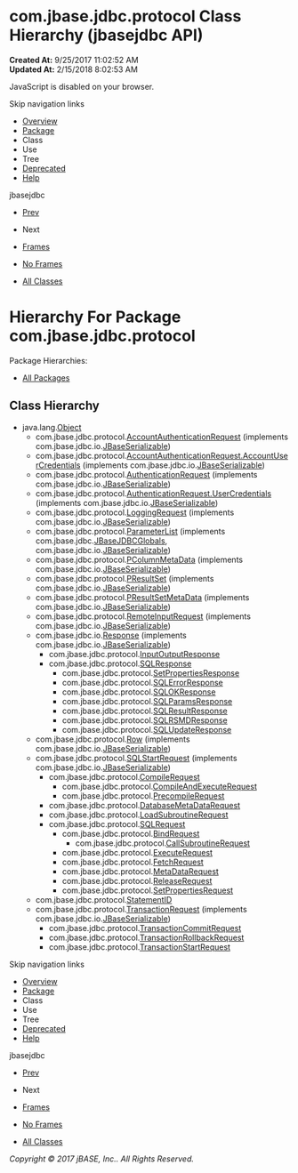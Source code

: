 # com.jbase.jdbc.protocol Class Hierarchy (jbasejdbc   API)

**Created At:** 9/25/2017 11:02:52 AM  
**Updated At:** 2/15/2018 8:02:53 AM  

<!--<br>    try {<br>        if (location.href.indexOf('is-external=true') == -1) {<br>            parent.document.title="com.jbase.jdbc.protocol Class Hierarchy (jbasejdbc   API)";<br>        }<br>    }<br>    catch(err) {<br>    }<br>//-->
JavaScript is disabled on your browser.

Skip navigation links

- [Overview](../../../../overview-summary.html)
- [Package](/39240-protocol/com_jbase_jdbc_protocol_package-summary)
- Class
- Use
- Tree
- [Deprecated](../../../../deprecated-list.html)
- [Help](../../../../help-doc.html)


jbasejdbc <br>

- [Prev](/39238-inflow/com_jbase_jdbc_io_inflow_package-tree)
- Next


- [Frames](../../../../index.html?com/jbase/jdbc/protocol//39240-protocol/com_jbase_jdbc_protocol_package-tree)
- [No Frames](/39240-protocol/com_jbase_jdbc_protocol_package-tree)


- [All Classes](../../../../allclasses-noframe.html)


<!--<br>  allClassesLink = document.getElementById("allclasses\_navbar\_top");<br>  if(window==top) {<br>    allClassesLink.style.display = "block";<br>  }<br>  else {<br>    allClassesLink.style.display = "none";<br>  }<br>  //-->

# Hierarchy For Package com.jbase.jdbc.protocol
Package Hierarchies:
- [All Packages](../../../../overview-tree.html)

## Class Hierarchy

- java.lang.[Object](http://java.sun.com/j2se/1.5.0/docs/api/java/lang/Object.html?is-external=true "class or interface in java.lang")
    - com.jbase.jdbc.protocol.[AccountAuthenticationRequest](/39240-protocol/com_jbase_jdbc_protocol_accountauthenticationrequest "class in com.jbase.jdbc.protocol") (implements com.jbase.jdbc.io.[JBaseSerializable](/39232-io/com_jbase_jdbc_io_jbaseserializable "interface in com.jbase.jdbc.io"))
    - com.jbase.jdbc.protocol.[AccountAuthenticationRequest.AccountUserCredentials](/39240-protocol/com_jbase_jdbc_protocol_AccountAuthenticationRequest.AccountUserCredentials "class in com.jbase.jdbc.protocol") (implements com.jbase.jdbc.io.[JBaseSerializable](/39232-io/com_jbase_jdbc_io_jbaseserializable "interface in com.jbase.jdbc.io"))
    - com.jbase.jdbc.protocol.[AuthenticationRequest](/39240-protocol/com_jbase_jdbc_protocol_authenticationrequest "class in com.jbase.jdbc.protocol") (implements com.jbase.jdbc.io.[JBaseSerializable](/39232-io/com_jbase_jdbc_io_jbaseserializable "interface in com.jbase.jdbc.io"))
    - com.jbase.jdbc.protocol.[AuthenticationRequest.UserCredentials](/39240-protocol/com_jbase_jdbc_protocol_AuthenticationRequest.UserCredentials "class in com.jbase.jdbc.protocol") (implements com.jbase.jdbc.io.[JBaseSerializable](/39232-io/com_jbase_jdbc_io_jbaseserializable "interface in com.jbase.jdbc.io"))
    - com.jbase.jdbc.protocol.[LoggingRequest](/39240-protocol/com_jbase_jdbc_protocol_loggingrequest "class in com.jbase.jdbc.protocol") (implements com.jbase.jdbc.io.[JBaseSerializable](/39232-io/com_jbase_jdbc_io_jbaseserializable "interface in com.jbase.jdbc.io"))
    - com.jbase.jdbc.protocol.[ParameterList](/39240-protocol/com_jbase_jdbc_protocol_ParameterList "class in com.jbase.jdbc.protocol") (implements com.jbase.jdbc.[JBaseJDBCGlobals](/39228-jdbc/com_jbase_jdbc_JBaseJDBCGlobals "interface in com.jbase.jdbc"), com.jbase.jdbc.io.[JBaseSerializable](/39232-io/com_jbase_jdbc_io_jbaseserializable "interface in com.jbase.jdbc.io"))
    - com.jbase.jdbc.protocol.[PColumnMetaData](/39240-protocol/com_jbase_jdbc_protocol_PColumnMetaData "class in com.jbase.jdbc.protocol") (implements com.jbase.jdbc.io.[JBaseSerializable](/39232-io/com_jbase_jdbc_io_jbaseserializable "interface in com.jbase.jdbc.io"))
    - com.jbase.jdbc.protocol.[PResultSet](/39240-protocol/com_jbase_jdbc_protocol_PResultSet "class in com.jbase.jdbc.protocol") (implements com.jbase.jdbc.io.[JBaseSerializable](/39232-io/com_jbase_jdbc_io_jbaseserializable "interface in com.jbase.jdbc.io"))
    - com.jbase.jdbc.protocol.[PResultSetMetaData](/39240-protocol/com_jbase_jdbc_protocol_PResultSetMetaData "class in com.jbase.jdbc.protocol") (implements com.jbase.jdbc.io.[JBaseSerializable](/39232-io/com_jbase_jdbc_io_jbaseserializable "interface in com.jbase.jdbc.io"))
    - com.jbase.jdbc.protocol.[RemoteInputRequest](/39240-protocol/com_jbase_jdbc_protocol_RemoteInputRequest "class in com.jbase.jdbc.protocol") (implements com.jbase.jdbc.io.[JBaseSerializable](/39232-io/com_jbase_jdbc_io_jbaseserializable "interface in com.jbase.jdbc.io"))
    - com.jbase.jdbc.io.[Response](/39232-io/com_jbase_jdbc_io_response "class in com.jbase.jdbc.io") (implements com.jbase.jdbc.io.[JBaseSerializable](/39232-io/com_jbase_jdbc_io_jbaseserializable "interface in com.jbase.jdbc.io"))
        - com.jbase.jdbc.protocol.[InputOutputResponse](/39240-protocol/com_jbase_jdbc_protocol_InputOutputResponse "class in com.jbase.jdbc.protocol")
        - com.jbase.jdbc.protocol.[SQLResponse](/39240-protocol/com_jbase_jdbc_protocol_SQLResponse "class in com.jbase.jdbc.protocol")
            - com.jbase.jdbc.protocol.[SetPropertiesResponse](/39240-protocol/com_jbase_jdbc_protocol_SetPropertiesResponse "class in com.jbase.jdbc.protocol")
            - com.jbase.jdbc.protocol.[SQLErrorResponse](/39240-protocol/com_jbase_jdbc_protocol_SQLErrorResponse "class in com.jbase.jdbc.protocol")
            - com.jbase.jdbc.protocol.[SQLOKResponse](/39240-protocol/com_jbase_jdbc_protocol_SQLOKResponse "class in com.jbase.jdbc.protocol")
            - com.jbase.jdbc.protocol.[SQLParamsResponse](/39240-protocol/com_jbase_jdbc_protocol_SQLParamsResponse "class in com.jbase.jdbc.protocol")
            - com.jbase.jdbc.protocol.[SQLResultResponse](/39240-protocol/com_jbase_jdbc_protocol_SQLResultResponse "class in com.jbase.jdbc.protocol")
            - com.jbase.jdbc.protocol.[SQLRSMDResponse](/39240-protocol/com_jbase_jdbc_protocol_SQLRSMDResponse "class in com.jbase.jdbc.protocol")
            - com.jbase.jdbc.protocol.[SQLUpdateResponse](/39240-protocol/com_jbase_jdbc_protocol_SQLUpdateResponse "class in com.jbase.jdbc.protocol")
    - com.jbase.jdbc.protocol.[Row](/39240-protocol/com_jbase_jdbc_protocol_Row "class in com.jbase.jdbc.protocol") (implements com.jbase.jdbc.io.[JBaseSerializable](/39232-io/com_jbase_jdbc_io_jbaseserializable "interface in com.jbase.jdbc.io"))
    - com.jbase.jdbc.protocol.[SQLStartRequest](/39240-protocol/com_jbase_jdbc_protocol_SQLStartRequest "class in com.jbase.jdbc.protocol") (implements com.jbase.jdbc.io.[JBaseSerializable](/39232-io/com_jbase_jdbc_io_jbaseserializable "interface in com.jbase.jdbc.io"))
        - com.jbase.jdbc.protocol.[CompileRequest](/39240-protocol/com_jbase_jdbc_protocol_CompileRequest "class in com.jbase.jdbc.protocol")
            - com.jbase.jdbc.protocol.[CompileAndExecuteRequest](/39240-protocol/com_jbase_jdbc_protocol_CompileAndExecuteRequest "class in com.jbase.jdbc.protocol")
            - com.jbase.jdbc.protocol.[PrecompileRequest](/39240-protocol/com_jbase_jdbc_protocol_PrecompileRequest "class in com.jbase.jdbc.protocol")
        - com.jbase.jdbc.protocol.[DatabaseMetaDataRequest](/39240-protocol/com_jbase_jdbc_protocol_DatabaseMetaDataRequest "class in com.jbase.jdbc.protocol")
        - com.jbase.jdbc.protocol.[LoadSubroutineRequest](/39240-protocol/com_jbase_jdbc_protocol_LoadSubroutineRequest "class in com.jbase.jdbc.protocol")
        - com.jbase.jdbc.protocol.[SQLRequest](/39240-protocol/com_jbase_jdbc_protocol_SQLRequest "class in com.jbase.jdbc.protocol")
            - com.jbase.jdbc.protocol.[BindRequest](/39240-protocol/com_jbase_jdbc_protocol_BindRequest "class in com.jbase.jdbc.protocol")
                - com.jbase.jdbc.protocol.[CallSubroutineRequest](/39240-protocol/com_jbase_jdbc_protocol_CallSubroutineRequest "class in com.jbase.jdbc.protocol")
            - com.jbase.jdbc.protocol.[ExecuteRequest](/39240-protocol/com_jbase_jdbc_protocol_ExecuteRequest "class in com.jbase.jdbc.protocol")
            - com.jbase.jdbc.protocol.[FetchRequest](/39240-protocol/com_jbase_jdbc_protocol_FetchRequest "class in com.jbase.jdbc.protocol")
            - com.jbase.jdbc.protocol.[MetaDataRequest](/39240-protocol/com_jbase_jdbc_protocol_metadatarequest "class in com.jbase.jdbc.protocol")
            - com.jbase.jdbc.protocol.[ReleaseRequest](/39240-protocol/com_jbase_jdbc_protocol_ReleaseRequest "class in com.jbase.jdbc.protocol")
            - com.jbase.jdbc.protocol.[SetPropertiesRequest](/39240-protocol/com_jbase_jdbc_protocol_SetPropertiesRequest "class in com.jbase.jdbc.protocol")
    - com.jbase.jdbc.protocol.[StatementID](/39240-protocol/com_jbase_jdbc_protocol_statementid "class in com.jbase.jdbc.protocol")
    - com.jbase.jdbc.protocol.[TransactionRequest](/39240-protocol/com_jbase_jdbc_protocol_transactionrequest "class in com.jbase.jdbc.protocol") (implements com.jbase.jdbc.io.[JBaseSerializable](/39232-io/com_jbase_jdbc_io_jbaseserializable "interface in com.jbase.jdbc.io"))
        - com.jbase.jdbc.protocol.[TransactionCommitRequest](/39240-protocol/com_jbase_jdbc_protocol_transactioncommitrequest "class in com.jbase.jdbc.protocol")
        - com.jbase.jdbc.protocol.[TransactionRollbackRequest](/39240-protocol/com_jbase_jdbc_protocol_transactionrollbackrequest "class in com.jbase.jdbc.protocol")
        - com.jbase.jdbc.protocol.[TransactionStartRequest](/39240-protocol/com_jbase_jdbc_protocol_transactionstartrequest "class in com.jbase.jdbc.protocol")

Skip navigation links

- [Overview](../../../../overview-summary.html)
- [Package](/39240-protocol/com_jbase_jdbc_protocol_package-summary)
- Class
- Use
- Tree
- [Deprecated](../../../../deprecated-list.html)
- [Help](../../../../help-doc.html)


jbasejdbc <br>

- [Prev](/39238-inflow/com_jbase_jdbc_io_inflow_package-tree)
- Next


- [Frames](../../../../index.html?com/jbase/jdbc/protocol//39240-protocol/com_jbase_jdbc_protocol_package-tree)
- [No Frames](/39240-protocol/com_jbase_jdbc_protocol_package-tree)


- [All Classes](../../../../allclasses-noframe.html)


<!--<br>  allClassesLink = document.getElementById("allclasses\_navbar\_bottom");<br>  if(window==top) {<br>    allClassesLink.style.display = "block";<br>  }<br>  else {<br>    allClassesLink.style.display = "none";<br>  }<br>  //-->

*Copyright © 2017 jBASE, Inc.. All Rights Reserved.*
